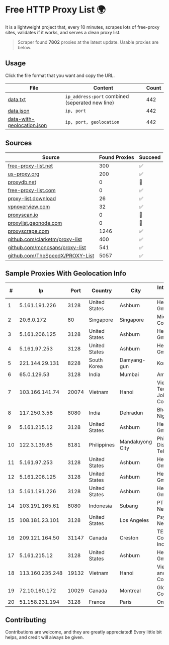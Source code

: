 
# Free HTTP Proxy List 🌍

It is a lightweight project that, every 10 minutes, scrapes lots of free-proxy sites, validates if it works, and serves a clean proxy list.


> Scraper found **7802** proxies at the latest update. Usable proxies are below.

## Usage

Click the file format that you want and copy the URL.


|File|Content|Count|
|----|-------|-----|
|[data.txt](https://raw.githubusercontent.com/themiralay/Proxy-List-World/master/data.txt)|`ip_address:port` combined (seperated new line)|442|
|[data.json](https://raw.githubusercontent.com/themiralay/Proxy-List-World/master/data.json)|`ip, port`|442|
|[data-with-geolocation.json](https://raw.githubusercontent.com/themiralay/Proxy-List-World/master/data-with-geolocation.json)|`ip, port, geolocation`|442|

## Sources

|Source|Found Proxies|Succeed|
|------|-------------|-------|
|[free-proxy-list.net](https://free-proxy-list.net)|300|✅|
|[us-proxy.org](https://www.us-proxy.org)|200|✅|
|[proxydb.net](http://proxydb.net)|0|🚫|
|[free-proxy-list.com](https://free-proxy-list.com/?page=&port=&type%5B%5D=http&type%5B%5D=https&up_time=0&search=Search)|0|✅|
|[proxy-list.download](https://www.proxy-list.download/HTTP)|26|✅|
|[vpnoverview.com](https://vpnoverview.com/privacy/anonymous-browsing/free-proxy-servers)|32|✅|
|[proxyscan.io](https://www.proxyscan.io)|0|🚫|
|[proxylist.geonode.com](https://proxylist.geonode.com/api/proxy-list?limit=300&page=1&sort_by=lastChecked&sort_type=desc&protocols=http,https)|0|🚫|
|[proxyscrape.com](https://api.proxyscrape.com/v2/?request=displayproxies&protocol=http&timeout=10000&country=all&ssl=all&anonymity=all)|1246|✅|
|[github.com/clarketm/proxy-list](https://raw.githubusercontent.com/clarketm/proxy-list/master/proxy-list-raw.txt)|400|✅|
|[github.com/monosans/proxy-list](https://raw.githubusercontent.com/monosans/proxy-list/main/proxies/http.txt)|541|✅|
|[github.com/TheSpeedX/PROXY-List](https://raw.githubusercontent.com/TheSpeedX/PROXY-List/master/http.txt)|5057|✅|


## Sample Proxies With Geolocation Info

|#|Ip|Port|Country|City|Internet Service Provider|
|-|--|----|-------|----|-------------------------|
|1|5.161.191.226|3128|United States|Ashburn|Hetzner Online GmbH|
|2|20.6.0.172|80|Singapore|Singapore|Microsoft Corporation|
|3|5.161.206.125|3128|United States|Ashburn|Hetzner Online GmbH|
|4|5.161.97.253|3128|United States|Ashburn|Hetzner Online GmbH|
|5|221.144.29.131|8228|South Korea|Damyang-gun|Korea Telecom|
|6|65.0.129.53|3128|India|Mumbai|Amazon.com|
|7|103.166.141.74|20074|Vietnam|Hanoi|Viet NAM Cloud Technology Joint Stock Company|
|8|117.250.3.58|8080|India|Dehradun|Bharat Sanchar Nigam Ltd|
|9|5.161.215.12|3128|United States|Ashburn|Hetzner Online GmbH|
|10|122.3.139.85|8181|Philippines|Mandaluyong City|Philippine Long Distance Telephone Co.|
|11|5.161.97.253|3128|United States|Ashburn|Hetzner Online GmbH|
|12|5.161.206.125|3128|United States|Ashburn|Hetzner Online GmbH|
|13|5.161.191.226|3128|United States|Ashburn|Hetzner Online GmbH|
|14|103.191.165.61|8080|Indonesia|Subang|PT Sakti Wijaya Network|
|15|108.181.23.101|3128|United States|Los Angeles|Psychz Networks|
|16|209.121.164.50|31147|Canada|Creston|TELUS Communications Inc.|
|17|5.161.215.12|3128|United States|Ashburn|Hetzner Online GmbH|
|18|113.160.235.248|19132|Vietnam|Hanoi|VietNam Post and Telecom Corporation|
|19|72.10.160.172|10029|Canada|Montreal|GloboTech Communications|
|20|51.158.231.194|3128|France|Paris|Online S.A.S.|



## Contributing

Contributions are welcome, and they are greatly appreciated! Every
little bit helps, and credit will always be given.


